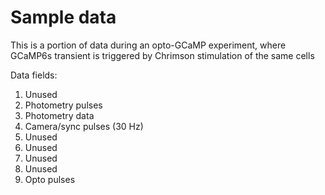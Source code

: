 # Sample data
This is a portion of data during an opto-GCaMP experiment, where GCaMP6s transient is triggered by Chrimson stimulation of the same cells

Data fields:
1. Unused
2. Photometry pulses
3. Photometry data
4. Camera/sync pulses (30 Hz)
5. Unused
6. Unused
7. Unused
8. Unused
9. Opto pulses